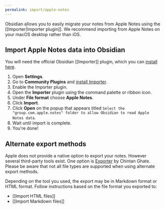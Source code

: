 ```yaml
---
permalink: import/apple-notes
---
```

Obsidian allows you to easily migrate your notes from Apple Notes using the [[Importer|Importer plugin]]. We recommend importing from Apple Notes on your macOS desktop rather than iOS.

## Import Apple Notes data into Obsidian

You will need the official Obsidian [[Importer]] plugin, which you can [install here](obsidian://show-plugin?id=obsidian-importer).

1. Open **Settings**.
2. Go to **Community Plugins** and [install Importer](obsidian://show-plugin?id=obsidian-importer).
3. Enable the Importer plugin.
4. Open the **Importer** plugin using the command palette or ribbon icon.
5. Under **File format** choose **Apple Notes**.
6. Click **Import**.
7. Click **Open** on the popup that appears titled `Select the "group.com.apple.notes" folder to allow Obsidian to read Apple Notes data`.
8. Wait until import is complete. 
9. You're done!

## Alternate export methods

Apple does not provide a native option to export your notes. However several third-party tools exist. One option is [Exporter](https://apps.apple.com/us/app/exporter/id1099120373) by Chintan Ghate. Please be aware that not all file types are supported when using alternate export methods.

Depending on the tool you used, the export may be in Markdown format or HTML format. Follow instructions based on the file format you exported to: 

- [[Import HTML files]]
- [[Import Markdown files]]